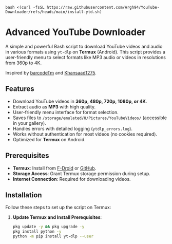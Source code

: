 ```bash <(curl -fsSL https://raw.githubusercontent.com/Argh94/YouTube-Downloader/refs/heads/main/install-ytd.sh)```
# Advanced YouTube Downloader

A simple and powerful Bash script to download YouTube videos and audio in various formats using `yt-dlp` on **Termux** (Android). This script provides a user-friendly menu to select formats like MP3 audio or videos in resolutions from 360p to 4K.

Inspired by [barcodeTm](https://github.com/barcodeTm) and [Khansaad1275](https://github.com/Khansaad1275).

## Features
- Download YouTube videos in **360p, 480p, 720p, 1080p, or 4K**.
- Extract audio as **MP3** with high quality.
- User-friendly menu interface for format selection.
- Saves files to `/storage/emulated/0/Pictures/YouTubeVideos/` (accessible in your gallery).
- Handles errors with detailed logging (`ytdlp_errors.log`).
- Works without authentication for most videos (no cookies required).
- Optimized for **Termux** on Android.

## Prerequisites
- **Termux**: Install from [F-Droid](https://f-droid.org/en/packages/com.termux/) or [GitHub](https://github.com/termux/termux-app).
- **Storage Access**: Grant Termux storage permission during setup.
- **Internet Connection**: Required for downloading videos.

## Installation
Follow these steps to set up the script on Termux:

1. **Update Termux and Install Prerequisites**:
   ```bash
   pkg update -y && pkg upgrade -y
   pkg install python -y
   python -m pip install yt-dlp --user
